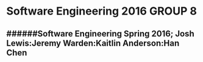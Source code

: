 # Software Engineering 2016 GROUP 8
######Software Engineering Spring 2016; Josh Lewis:Jeremy Warden:Kaitlin Anderson:Han Chen 
---
